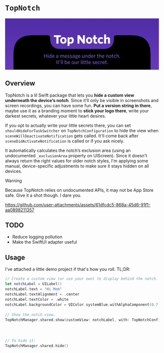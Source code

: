 # ``TopNotch``

![TopNotch. Hide a message under the notch. It'll be our little secret.](./TopNotch/TopNotch.docc/Resources/banner.png)

## Overview

TopNotch is a lil Swift package that lets you **hide a custom view underneath the device’s notch**. Since it’ll only be visible in screenshots and screen recordings, you can have some fun. **Put a version string in there**, maybe use it as a branding moment to **stick your logo there**, write your darkest secrets, whatever your little heart desires.

If you opt to actually write your little secrets there, you can set `shouldHideForTaskSwitcher` on `TopNotchConfiguration` to hide the view when `sceneWillDeactivateNotification` gets called. It'll come back after `sceneDidActivateNotification` is called or if you ask nicely. 

It automatically calculates the notch’s exclusion area (using an undocumented `_exclusionArea` property on UIScreen). Since it doesn't always return the right values for older notch styles, I'm applying some manual, device-specific adjustments to make sure it stays hidden on all devices.

> [!WARNING]
> Because TopNotch relies on undocumented APIs, it may not be App Store safe. Give it a shot though. I dare you.

https://github.com/user-attachments/assets/61dfcdc5-868a-45d6-91f1-aa0898211357


## TODO
- Reduce logging pollution
- Make the SwiftUI adapter useful

## Usage

I've attached a little demo project if that's how you roll. TL;DR:

```swift
// Create a custom view (or use your own) to display behind the notch.
let notchLabel = UILabel()
notchLabel.text = "Hi Mom"
notchLabel.textAlignment = .center
notchLabel.textColor = .white
notchLabel.backgroundColor = UIColor.systemBlue.withAlphaComponent(0.7)

// Show the notch view.
TopNotchManager.shared.show(customView: notchLabel, with: TopNotchConfiguration(animationDuration: 0.3,
                                                                                   shouldAnimate: true,
                                                                                   shouldHideForTaskSwitcher: true))

// To hide it:
TopNotchManager.shared.hide()
```

